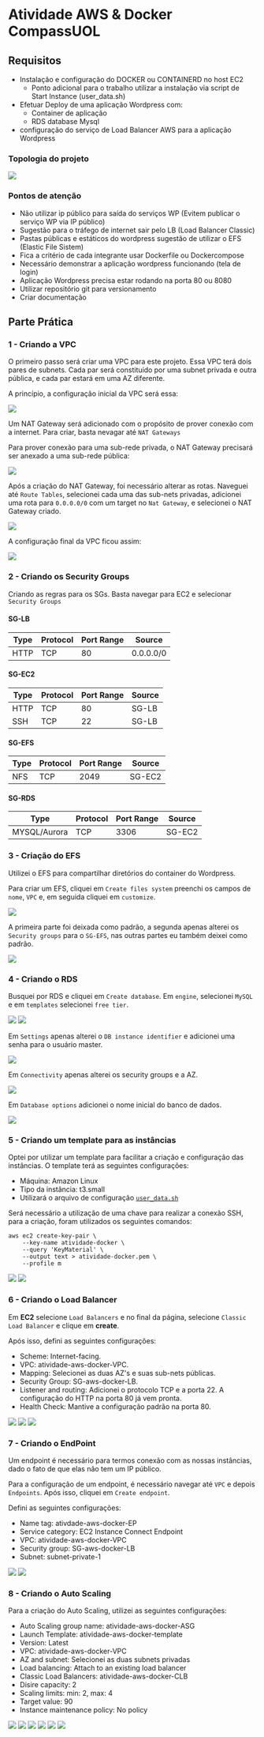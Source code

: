 # Atividade AWS & Docker CompassUOL

## Requisitos

+ Instalação e configuração do DOCKER ou CONTAINERD no host EC2
    + Ponto adicional para o trabalho utilizar a instalação via script de Start Instance (user_data.sh)
+ Efetuar Deploy de uma aplicação Wordpress com:
    + Container de aplicação
    + RDS database Mysql
+ configuração do serviço de Load Balancer AWS para a aplicação Wordpress

### Topologia do projeto
<img src="images/arquitetura-atividade.png">

### Pontos de atenção

+ Não utilizar ip público para saída do serviços WP (Evitem publicar o serviço WP via IP público)
+ Sugestão para o tráfego de internet sair pelo LB (Load Balancer Classic)
+ Pastas públicas e estáticos do wordpress sugestão de utilizar o EFS (Elastic File Sistem)
+ Fica a critério de cada integrante usar Dockerfile ou Dockercompose
+ Necessário demonstrar a aplicação wordpress funcionando (tela de login)
+ Aplicação Wordpress precisa estar rodando na porta 80 ou 8080
+ Utilizar repositório git para versionamento
+ Criar documentação

## Parte Prática

### 1 - Criando a VPC
O primeiro passo será criar uma VPC para este projeto. Essa VPC terá dois pares de subnets. Cada par será constituído por uma subnet privada e outra pública, e cada par estará em uma AZ diferente.

A princípio, a configuração inicial da VPC será essa:

<img src="images/vpc01.png">

Um NAT Gateway será adicionado com o propósito de prover conexão com a internet. Para criar, basta nevagar até `NAT Gateways`

Para prover conexão para uma sub-rede privada, o NAT Gateway precisará ser anexado a uma sub-rede pública:

<img src="images/nat-gateway.png">

Após a criação do NAT Gateway, foi necessário alterar as rotas. Naveguei até `Route Tables`, selecionei cada uma das sub-nets privadas, adicionei uma rota para `0.0.0.0/0` com um target no `Nat Gateway`, e selecionei o NAT Gateway criado.

<img src="images/route-tables.png">


A configuração final da VPC ficou assim:

<img src="images/vpc02.png">

### 2 - Criando os Security Groups
Criando as regras para os SGs. Basta navegar para EC2 e selecionar `Security Groups`

#### SG-LB
|Type |Protocol |Port Range|Source    |
|-----|---------|----------|----------|
|HTTP |TCP      |80        |0.0.0.0/0 |


#### SG-EC2
|Type |Protocol |Port Range|Source    |
|-----|---------|----------|----------|
|HTTP |TCP      |80        |SG-LB     |
|SSH  |TCP      |22        |SG-LB     |

#### SG-EFS
|Type |Protocol |Port Range|Source    |
|-----|---------|----------|----------|
|NFS  |TCP      |2049      |SG-EC2    |

#### SG-RDS
|Type          |Protocol |Port Range|Source    |
|--------------|---------|----------|----------|
|MYSQL/Aurora  |TCP      |3306      |SG-EC2    |

### 3 - Criação do EFS
Utilizei o EFS para compartilhar diretórios do container do Wordpress.

Para criar um EFS, cliquei em `Create files system` preenchi os campos de `nome`, `VPC` e, em seguida cliquei em `customize`.

<img src="images/efs01.png">

A primeira parte foi deixada como padrão, a segunda apenas alterei os `Security groups` para o `SG-EFS`, nas outras partes eu também deixei como padrão.

<img src="images/efs02.png">

### 4 - Criando o RDS
Busquei por RDS e cliquei em `Create database`. Em `engine`, selecionei `MySQL` e em `templates` selecionei `free tier`.

<img src="images/rds01.png"> 
<img src="images/rds02.png">

Em `Settings` apenas alterei o `DB instance identifier` e adicionei uma senha para o usuário master.

<img src="images/rds03.png">

Em `Connectivity` apenas alterei os security groups e a AZ.

<img src="images/rds04.png">

Em `Database options` adicionei o nome inicial do banco de dados.

<img src="images/rds05.png">

### 5 - Criando um template para as instâncias
Optei por utilizar um template para facilitar a criação e configuração das instâncias. O template terá as seguintes configurações:

+ Máquina: Amazon Linux
+ Tipo da instância: t3.small
+ Utilizará o arquivo de configuração [`user_data.sh`](https://github.com/mateussgubim/atividade-aws/blob/main/user_data.sh)

Será necessário a utilização de uma chave para realizar a conexão SSH, para a criação, foram utilizados os seguintes comandos:

```
aws ec2 create-key-pair \
    --key-name atividade-docker \
    --query 'KeyMaterial' \
    --output text > atividade-docker.pem \
	--profile m
```

<img src="images/template01.png"> <img src="images/template02.png">

### 6 - Criando o Load Balancer
Em <strong>EC2</strong> selecione `Load Balancers` e no final da página, selecione `Classic Load Balancer` e clique em <strong>create</strong>.

Após isso, defini as seguintes configurações:

+ Scheme: Internet-facing.
+ VPC: atividade-aws-docker-VPC.
+ Mapping: Selecionei as duas AZ's e suas sub-nets públicas.
+ Security Group: SG-aws-docker-LB.
+ Listener and routing: Adicionei o protocolo TCP e a porta 22. A configuração do HTTP na porta 80 já vem pronta.
+ Health Check: Mantive a configuração padrão na porta 80.

<img src="images/clb01.png"> <img src="images/clb02.png">
<img src="images/clb-last.png">

### 7 - Criando o EndPoint 
Um endpoint é necessário para termos conexão com as nossas instâncias, dado o fato de que elas não tem um IP público.

Para a configuração de um endpoint, é necessário navegar até `VPC` e depois `Endpoints`. Após isso, cliquei em `Create endpoint`.

Defini as seguintes configurações:

+ Name tag: ativdade-aws-docker-EP
+ Service category: EC2 Instance Connect Endpoint
+ VPC: atividade-aws-docker-VPC
+ Security group: SG-aws-docker-LB
+ Subnet: subnet-private-1

<img src="images/endpoint01.png"> 
<img src="images/endpoint02.png">

### 8 - Criando o Auto Scaling
Para a criação do Auto Scaling, utilizei as seguintes configurações:

+ Auto Scaling group name: atividade-aws-docker-ASG
+ Launch Template: atividade-aws-docker-template
+ Version: Latest
+ VPC: atividade-aws-docker-VPC
+ AZ and subnet: Selecionei as duas subnets privadas
+ Load balancing: Attach to an existing load balancer
+ Classic Load Balancers: atividade-aws-docker-CLB
+ Disire capacity: 2
+ Scaling limits: min: 2, max: 4
+ Target value: 90
+ Instance maintenance policy: No policy

<img src="images/asg01.png"> <img src="images/asg02.png">
<img src="images/asg03.png"> <img src="images/asg04.png">
<img src="images/asg05.png"> <img src="images/asg06.png">
